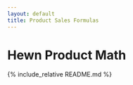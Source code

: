 ```yaml
---
layout: default
title: Product Sales Formulas
---
```


# Hewn Product Math


{% include_relative README.md %}